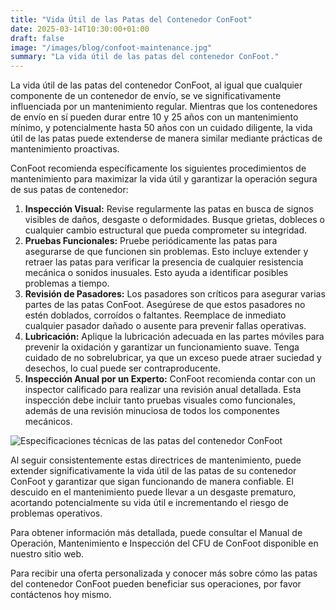 ```yaml
---
title: "Vida Útil de las Patas del Contenedor ConFoot"
date: 2025-03-14T10:30:00+01:00
draft: false
image: "/images/blog/confoot-maintenance.jpg"
summary: "La vida útil de las patas del contenedor ConFoot."
---
```


La vida útil de las patas del contenedor ConFoot, al igual que cualquier componente de un contenedor de envío, se ve significativamente influenciada por un mantenimiento regular. Mientras que los contenedores de envío en sí pueden durar entre 10 y 25 años con un mantenimiento mínimo, y potencialmente hasta 50 años con un cuidado diligente, la vida útil de las patas puede extenderse de manera similar mediante prácticas de mantenimiento proactivas.

ConFoot recomienda específicamente los siguientes procedimientos de mantenimiento para maximizar la vida útil y garantizar la operación segura de sus patas de contenedor:

1.  **Inspección Visual:** Revise regularmente las patas en busca de signos visibles de daños, desgaste o deformidades. Busque grietas, dobleces o cualquier cambio estructural que pueda comprometer su integridad.
2.  **Pruebas Funcionales:** Pruebe periódicamente las patas para asegurarse de que funcionen sin problemas. Esto incluye extender y retraer las patas para verificar la presencia de cualquier resistencia mecánica o sonidos inusuales. Esto ayuda a identificar posibles problemas a tiempo.
3.  **Revisión de Pasadores:** Los pasadores son críticos para asegurar varias partes de las patas ConFoot. Asegúrese de que estos pasadores no estén doblados, corroídos o faltantes. Reemplace de inmediato cualquier pasador dañado o ausente para prevenir fallas operativas.
4.  **Lubricación:** Aplique la lubricación adecuada en las partes móviles para prevenir la oxidación y garantizar un funcionamiento suave. Tenga cuidado de no sobrelubricar, ya que un exceso puede atraer suciedad y desechos, lo cual puede ser contraproducente.
5.  **Inspección Anual por un Experto:** ConFoot recomienda contar con un inspector calificado para realizar una revisión anual detallada. Esta inspección debe incluir tanto pruebas visuales como funcionales, además de una revisión minuciosa de todos los componentes mecánicos.

![Especificaciones técnicas de las patas del contenedor ConFoot](/images/blog/technicka-specifikace-nohy-confott-CF.png)

Al seguir consistentemente estas directrices de mantenimiento, puede extender significativamente la vida útil de las patas de su contenedor ConFoot y garantizar que sigan funcionando de manera confiable. El descuido en el mantenimiento puede llevar a un desgaste prematuro, acortando potencialmente su vida útil e incrementando el riesgo de problemas operativos.

Para obtener información más detallada, puede consultar el Manual de Operación, Mantenimiento e Inspección del CFU de ConFoot disponible en nuestro sitio web.

Para recibir una oferta personalizada y conocer más sobre cómo las patas del contenedor ConFoot pueden beneficiar sus operaciones, por favor contáctenos hoy mismo.